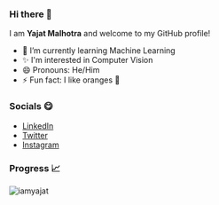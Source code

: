### Hi there 👋
I am **Yajat Malhotra** and welcome to my GitHub profile!
- 🌱 I’m currently learning Machine Learning
- ✨ I'm interested in Computer Vision
- 😄 Pronouns: He/Him
- ⚡ Fun fact: I like oranges 🍊
### Socials 😋
- [LinkedIn](https://linkedin.com/in/iamyajat)
- [Twitter](https://twitter.com/iamyajat)
- [Instagram](https://instagram.com/iamyajat)
### Progress 📈

<p> <img src="https://github-readme-stats.vercel.app/api?username=iamyajat&show_icons=true&theme=gotham" alt="iamyajat" />
